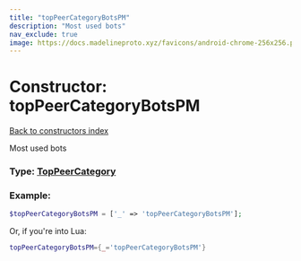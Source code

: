 ```yaml
---
title: "topPeerCategoryBotsPM"
description: "Most used bots"
nav_exclude: true
image: https://docs.madelineproto.xyz/favicons/android-chrome-256x256.png
---
```

# Constructor: topPeerCategoryBotsPM  
[Back to constructors index](index.md)



Most used bots




### Type: [TopPeerCategory](../types/TopPeerCategory.md)


### Example:

```php
$topPeerCategoryBotsPM = ['_' => 'topPeerCategoryBotsPM'];
```  


Or, if you're into Lua:

```lua
topPeerCategoryBotsPM={_='topPeerCategoryBotsPM'}

```



